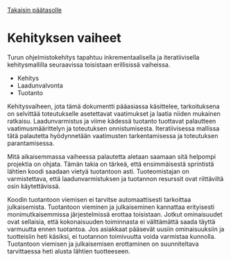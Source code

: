[Takaisin päätasolle](./README.md)

# Kehityksen vaiheet

Turun ohjelmistokehitys tapahtuu inkrementaalisella ja iteratiivisella kehitysmallilla
seuraavissa toisistaan erillisissä vaiheissa.

 * Kehitys
 * Laadunvalvonta
 * Tuotanto

Kehitysvaiheen, jota tämä dokumentti pääasiassa käsittelee, tarkoituksena on
selvittää toteutukselle asetettavat vaatimukset ja laatia niiden mukainen
ratkaisu. Laadunvarmistus ja viime kädessä tuotanto tuottavat palautteen
vaatimusmäärittelyn ja toteutuksen onnistumisesta. Iteratiivisessa mallissa tätä
palautetta hyödynnetään vaatimusten tarkentamisessa ja toteutuksen
parantamisessa.

Mitä aikaisemmassa vaiheessa palautetta aletaan saamaan sitä helpompi projektia
on ohjata. Tämän takia on tärkeä, että ensimmäisestä sprintistä lähtien koodi
saadaan vietyä tuotantoon asti. Tuoteomistajan on varmistettava, että
laadunvarmistuksen ja tuotannon resurssit ovat riittäviltä osin käytettävissä.

Koodin tuotantoon viemisen ei tarvitse automaattisesti tarkoittaa julkaisemista.
Tuotantoon vieminen ja julkaiseminen kannattaa erityisesti monimutkaisemmissa
järjestelmissä erottaa toisistaan.  Jotkut ominaisuudet ovat sellaisia, että
kokonaisuuden toiminnasta ei välttämättä saada täyttä varmuutta ennen
tuotantoa. Jos asiakkaat pääsevät uusiin ominaisuuksiin ja tuotteisiin heti
käsiksi, ei tuotannon toimivuutta voida varmistaa kunnolla.  Tuotantoon viemisen
ja julkaisemisen erottaminen on suunniteltava tarvittaessa heti alusta lähtien
tuotteeseen.


